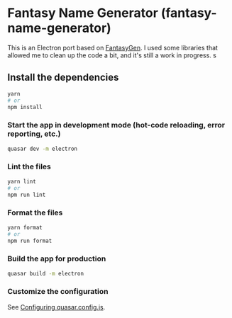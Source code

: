 # Fantasy Name Generator (fantasy-name-generator)

This is an Electron port based on [FantasyGen](https://github.com/alxgiraud/fantasygen). I used some libraries that allowed me to clean up the code a bit, and it's still a work in progress.
s


## Install the dependencies
```bash
yarn
# or
npm install
```

### Start the app in development mode (hot-code reloading, error reporting, etc.)
```bash
quasar dev -m electron
```


### Lint the files
```bash
yarn lint
# or
npm run lint
```


### Format the files
```bash
yarn format
# or
npm run format
```



### Build the app for production
```bash
quasar build -m electron
```

### Customize the configuration
See [Configuring quasar.config.js](https://v2.quasar.dev/quasar-cli-vite/quasar-config-js).
